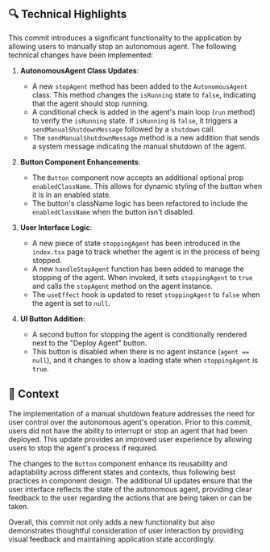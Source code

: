 ## 🔍 Technical Highlights

This commit introduces a significant functionality to the application by allowing users to manually stop an autonomous agent. The following technical changes have been implemented:

1. **AutonomousAgent Class Updates**:
    - A new `stopAgent` method has been added to the `AutonomousAgent` class. This method changes the `isRunning` state to `false`, indicating that the agent should stop running.
    - A conditional check is added in the agent's main loop (`run` method) to verify the `isRunning` state. If `isRunning` is `false`, it triggers a `sendManualShutdownMessage` followed by a `shutdown` call.
    - The `sendManualShutdownMessage` method is a new addition that sends a system message indicating the manual shutdown of the agent.

2. **Button Component Enhancements**:
    - The `Button` component now accepts an additional optional prop `enabledClassName`. This allows for dynamic styling of the button when it is in an enabled state.
    - The button's className logic has been refactored to include the `enabledClassName` when the button isn't disabled.

3. **User Interface Logic**:
    - A new piece of state `stoppingAgent` has been introduced in the `index.tsx` page to track whether the agent is in the process of being stopped.
    - A new `handleStopAgent` function has been added to manage the stopping of the agent. When invoked, it sets `stoppingAgent` to `true` and calls the `stopAgent` method on the agent instance.
    - The `useEffect` hook is updated to reset `stoppingAgent` to `false` when the agent is set to `null`.

4. **UI Button Addition**:
    - A second button for stopping the agent is conditionally rendered next to the "Deploy Agent" button.
    - This button is disabled when there is no agent instance (`agent == null`), and it changes to show a loading state when `stoppingAgent` is `true`.

## 📝 Context

The implementation of a manual shutdown feature addresses the need for user control over the autonomous agent's operation. Prior to this commit, users did not have the ability to interrupt or stop an agent that had been deployed. This update provides an improved user experience by allowing users to stop the agent's process if required.

The changes to the `Button` component enhance its reusability and adaptability across different states and contexts, thus following best practices in component design. The additional UI updates ensure that the user interface reflects the state of the autonomous agent, providing clear feedback to the user regarding the actions that are being taken or can be taken.

Overall, this commit not only adds a new functionality but also demonstrates thoughtful consideration of user interaction by providing visual feedback and maintaining application state accordingly.